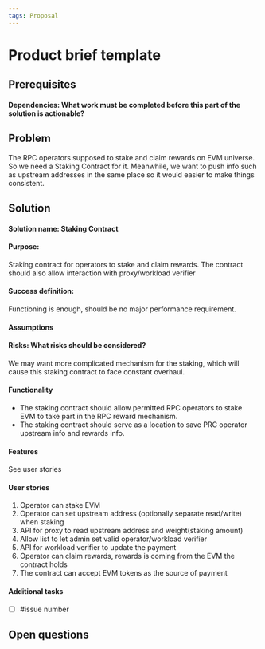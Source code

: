 ```yaml
---
tags: Proposal
---
```


# Product brief template

## Prerequisites
#### Dependencies: What work must be completed before this part of the solution is actionable?

## Problem

The RPC operators supposed to stake and claim rewards on EVM universe. So we need a Staking Contract for it.
Meanwhile, we want to push info such as upstream addresses in the same place so it would easier to make things consistent.

## Solution

#### Solution name: Staking Contract
#### Purpose: 
Staking contract for operators to stake and claim rewards. 
The contract should also allow interaction with proxy/workload verifier
#### Success definition: 
Functioning is enough, should be no major performance requirement.
#### Assumptions
#### Risks: What risks should be considered? 
We may want more complicated mechanism for the staking, which will cause this staking contract to face constant overhaul.
#### Functionality
- The staking contract should allow permitted RPC operators to stake EVM to take part in the RPC reward mechanism. 
- The staking contract should serve as a location to save PRC operator upstream info and rewards info.
#### Features
See user stories
#### User stories
1. Operator can stake EVM
2. Operator can set upstream address (optionally separate read/write) when staking
3. API for proxy to read upstream address and weight(staking amount)
4. Allow list to let admin set valid operator/workload verifier
5. API for workload verifier to update the payment
6. Operator can claim rewards, rewards is coming from the EVM the contract holds
7. The contract can accept EVM tokens as the source of payment
#### Additional tasks
- [ ] #issue number

## Open questions
